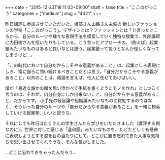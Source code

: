 +++
date = "2015-12-23T16:11:03+09:00"
draft = false
title = "ここのがっこう"
categories = ["medium"]
slug = "4421"
+++

昨日講評に参加させていただいた、坂部さん山縣さん主催の 新しいファッションの学校「ここのがっこう」。デザインとは？ファッションとは？と言ったところから、自分のルーツや様々な表現手法を模索していく独特な授業で、外部講師に内田樹さんを招いたりもしている。こう言ったアプローチの、（例えば）起業塾みたいなものはあると良いなとは思う。起業塾って言うとなんか怪しくなってしまうけど…。

「この時代において自分だからこそやる意義があること」は、起業にしろ表現にしろ、常に自らに問い続けるべきことだとは思う。「自分だからこそやる意義があること」以外のことは、極論を言えば、他人に任せておけばいい。

僕が「身近な誰かの顔を思い浮かべて手紙を書くようにモノを作れ」としつこく言うのは、それが、自分自身にしか出来ないこと、自分だからやる意義があること、だからです。
小手先の経営論や組織論みたいなものに終始するのではなく、そういった自分のルーツや「自分だからやる意義があること」を一緒に模索していける起業塾、いいと思うな。

それにしても昨日はたくさんの学生さんから学びをいただきました（講評する側なのに）。世界に対して感じる「違和感」みたいなものを、たどたどしくも懸命に表現しようとする姿を目の当たりにして、どこかに置き忘れてきた大事な気持ちを思い出させてくれそうな、そんな気がしました。

…どこに忘れてきちゃったんだろう…

